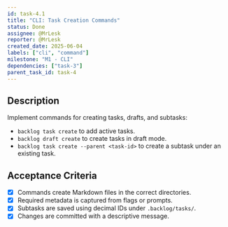 ```yaml
---
id: task-4.1
title: "CLI: Task Creation Commands"
status: Done
assignee: @MrLesk
reporter: @MrLesk
created_date: 2025-06-04
labels: ["cli", "command"]
milestone: "M1 - CLI"
dependencies: ["task-3"]
parent_task_id: task-4
---
```


## Description

Implement commands for creating tasks, drafts, and subtasks:

- `backlog task create` to add active tasks.
- `backlog draft create` to create tasks in draft mode.
- `backlog task create --parent <task-id>` to create a subtask under an existing task.

## Acceptance Criteria

- [x] Commands create Markdown files in the correct directories.
- [x] Required metadata is captured from flags or prompts.
- [x] Subtasks are saved using decimal IDs under `.backlog/tasks/`.
- [x] Changes are committed with a descriptive message.
